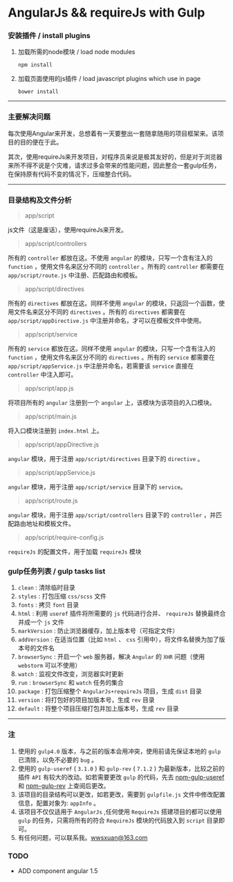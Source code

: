 # AngularJs && requireJs with Gulp


### 安装插件 / install plugins

1. 加载所需的node模块 / load node modules

    `npm install`

2. 加载页面使用的js插件 / load javascript plugins which use in page

    `bower install`

---

### 主要解决问题

每次使用Angular来开发，总想着有一天要整出一套随拿随用的项目框架来。该项目的目的便在于此。

其次，使用requireJs来开发项目，对程序员来说是极其友好的，但是对于浏览器来所不得不说是个灾难，请求过多会带来的性能问题，因此整合一套gulp任务，在保持原有代码不变的情况下，压缩整合代码。

---

### 目录结构及文件分析

> app/script

js文件（这是废话），使用requireJs来开发。

> app/script/controllers

所有的 `controller` 都放在这。不使用 `angular` 的模块，只写一个含有注入的 `function` ，使用文件名来区分不同的 `controller` 。所有的 `controller` 都需要在 `app/script/route.js` 中注册、匹配路由和模板。

> app/script/directives

所有的 `directives` 都放在这。同样不使用 `angular` 的模块，只返回一个函数，使用文件名来区分不同的 `directives` 。所有的 `directives` 都需要在 `app/script/appDirective.js` 中注册并命名，才可以在模板文件中使用。

> app/script/service

所有的 `service` 都放在这。同样不使用 `angular` 的模块，只写一个含有注入的 `function` ，使用文件名来区分不同的 `directives` 。所有的 `service` 都需要在  `app/script/appService.js` 中注册并命名，若需要该 `service` 直接在 `controller` 中注入即可。

> app/script/app.js

将项目所有的 `angular` 注册到一个 `angular` 上，该模块为该项目的入口模块。

> app/script/main.js

将入口模块注册到 `index.html` 上。

> app/script/appDirective.js

`angular` 模块，用于注册 `app/script/directives` 目录下的 `directive` 。

> app/script/appService.js

`angular` 模块，用于注册 `app/script/service` 目录下的 `service`。

> app/script/route.js

`angular` 模块，用于注册 `app/script/controllers` 目录下的 `controller` ，并匹配路由地址和模板文件。

> app/script/require-config.js

`requireJs` 的配置文件，用于加载 `requireJs` 模块



### gulp任务列表 / gulp tasks list

1. `clean` : 清除临时目录
2. `styles` : 打包压缩 `css/scss` 文件
3. `fonts` : 拷贝 `font` 目录
4. `html` : 利用 `useref` 插件将所需要的 `js` 代码进行合并、 `requireJs` 替换最终合并成一个 `js` 文件
5. `markVersion` : 防止浏览器缓存，加上版本号（可指定文件）
6. `addVersion` : 在适当位置（比如 `html` 、 `css` 引用中），将文件名替换为加了版本号的文件名
7. `browserSync` : 开启一个 `web` 服务器，解决 `Angular` 的 `XHR` 问题（使用 `webstorm` 可以不使用）
8. `watch` : 监视文件改变，浏览器实时更新
9. `run` :  `browserSync` 和 `watch` 任务的集合
10. `package` : 打包压缩整个 `AngularJs+requireJs` 项目，生成 `dist` 目录
11. `version` : 将打包好的项目加版本号，生成 `rev` 目录
12. `default` : 将整个项目压缩打包并加上版本号，生成 `rev` 目录

---

### 注

1. 使用的 `gulp4.0` 版本，与之前的版本会用冲突，使用前请先保证本地的 `gulp` 已清除，以免不必要的 `bug` 。
2. 使用的 `gulp-useref` ( `3.1.0` ) 和 `gulp-rev` ( `7.1.2` ) 为最新版本，比较之前的插件 `API` 有较大的改动。如若需要更改 `gulp` 的代码，先去 [npm-gulp-useref](https://www.npmjs.com/package/gulp-useref) 和 [npm-gulp-rev](https://www.npmjs.com/package/gulp-rev) 上查阅后更改。
3. 该项目的目录结构可以更改，如若更改，需要到 `gulpfile.js` 文件中修改配置信息，配置对象为: `appInfo` 。
4. 该项目不仅仅适用于 `AngularJs` ,任何使用 `RequireJs` 搭建项目的都可以使用 `gulp` 的任务，只需将所有的符合 `RequireJs` 模块的代码放入到 `script` 目录即可。
5. 有任何问题，可以联系我。[wwsxuan@163.com](mailto:wwsxuan@163.com)

### TODO
- ADD component angular 1.5